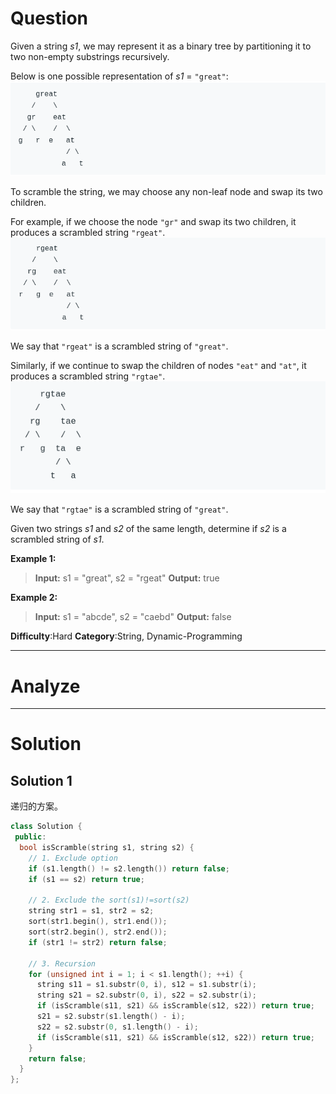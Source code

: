 
# Question

Given a string  _s1_, we may represent it as a binary tree by partitioning it to two non-empty substrings recursively.

Below is one possible representation of  _s1_  =  `"great"`:
![](/images/in-post/2018-12-22-Leetcode-87-Scramble-String/2018-12-22-23-12-04.png)

To scramble the string, we may choose any non-leaf node and swap its two children.

For example, if we choose the node  `"gr"`  and swap its two children, it produces a scrambled string  `"rgeat"`.
![](/images/in-post/2018-12-22-Leetcode-87-Scramble-String/2018-12-22-23-12-35.png)

We say that  `"rgeat"`  is a scrambled string of  `"great"`.

Similarly, if we continue to swap the children of nodes  `"eat"`  and  `"at"`, it produces a scrambled string  `"rgtae"`.
![](/images/in-post/2018-12-22-Leetcode-87-Scramble-String/2018-12-22-23-12-55.png)

We say that  `"rgtae"`  is a scrambled string of  `"great"`.

Given two strings  _s1_  and  _s2_  of the same length, determine if  _s2_  is a scrambled string of  _s1_.

**Example 1:**

> **Input:** s1 = "great", s2 = "rgeat"
> **Output:** true

**Example 2:**

> **Input:** s1 = "abcde", s2 = "caebd"
> **Output:** false

**Difficulty**:Hard
**Category**:String, Dynamic-Programming


------------

# Analyze

------------

# Solution

## Solution 1

递归的方案。

```cpp
class Solution {
 public:
  bool isScramble(string s1, string s2) {
    // 1. Exclude option
    if (s1.length() != s2.length()) return false;
    if (s1 == s2) return true;

    // 2. Exclude the sort(s1)!=sort(s2)
    string str1 = s1, str2 = s2;
    sort(str1.begin(), str1.end());
    sort(str2.begin(), str2.end());
    if (str1 != str2) return false;

    // 3. Recursion
    for (unsigned int i = 1; i < s1.length(); ++i) {
      string s11 = s1.substr(0, i), s12 = s1.substr(i);
      string s21 = s2.substr(0, i), s22 = s2.substr(i);
      if (isScramble(s11, s21) && isScramble(s12, s22)) return true;
      s21 = s2.substr(s1.length() - i);
      s22 = s2.substr(0, s1.length() - i);
      if (isScramble(s11, s21) && isScramble(s12, s22)) return true;
    }
    return false;
  }
};
```

